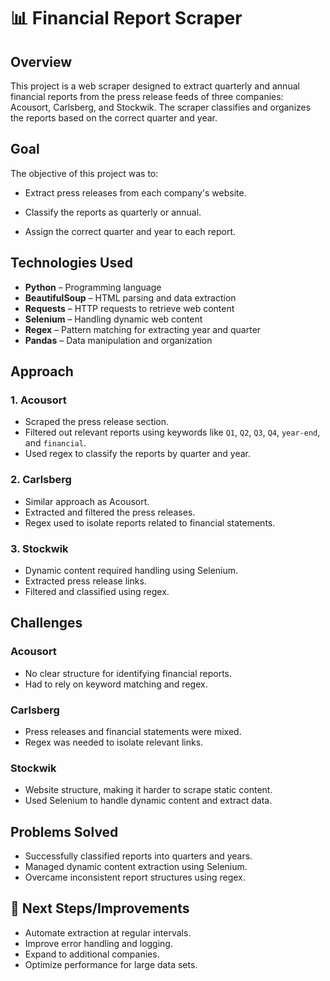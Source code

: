 # 📊 Financial Report Scraper

## Overview

This project is a web scraper designed to extract quarterly and annual financial reports from the press release feeds of three companies: Acousort, Carlsberg, and Stockwik. The scraper classifies and organizes the reports based on the correct quarter and year.

## Goal
The objective of this project was to:

- Extract press releases from each company's website.

- Classify the reports as quarterly or annual.

- Assign the correct quarter and year to each report.

## Technologies Used
- **Python** – Programming language
- **BeautifulSoup** – HTML parsing and data extraction
- **Requests** – HTTP requests to retrieve web content
- **Selenium** – Handling dynamic web content
- **Regex** – Pattern matching for extracting year and quarter
- **Pandas** – Data manipulation and organization

## Approach
### 1. **Acousort**
- Scraped the press release section.
- Filtered out relevant reports using keywords like `Q1`, `Q2`, `Q3`, `Q4`, `year-end`, and `financial`.
- Used regex to classify the reports by quarter and year.

### 2. **Carlsberg**
- Similar approach as Acousort.
- Extracted and filtered the press releases.
- Regex used to isolate reports related to financial statements.

### 3. **Stockwik**
- Dynamic content required handling using Selenium.
- Extracted press release links.
- Filtered and classified using regex.

## Challenges
###  **Acousort**
- No clear structure for identifying financial reports.
- Had to rely on keyword matching and regex.

### **Carlsberg**
- Press releases and financial statements were mixed.
- Regex was needed to isolate relevant links.

### **Stockwik**
- Website structure, making it harder to scrape static content.
- Used Selenium to handle dynamic content and extract data.

## Problems Solved
- Successfully classified reports into quarters and years.
- Managed dynamic content extraction using Selenium.
- Overcame inconsistent report structures using regex.

## 🏁 Next Steps/Improvements
- Automate extraction at regular intervals.
- Improve error handling and logging.
- Expand to additional companies.
- Optimize performance for large data sets.


